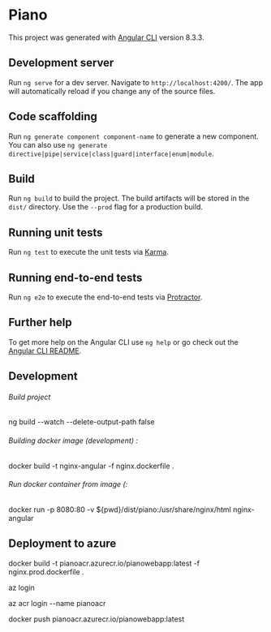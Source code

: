 # Piano

This project was generated with [Angular CLI](https://github.com/angular/angular-cli) version 8.3.3.

## Development server

Run `ng serve` for a dev server. Navigate to `http://localhost:4200/`. The app will automatically reload if you change any of the source files.

## Code scaffolding

Run `ng generate component component-name` to generate a new component. You can also use `ng generate directive|pipe|service|class|guard|interface|enum|module`.

## Build

Run `ng build` to build the project. The build artifacts will be stored in the `dist/` directory. Use the `--prod` flag for a production build.

## Running unit tests

Run `ng test` to execute the unit tests via [Karma](https://karma-runner.github.io).

## Running end-to-end tests

Run `ng e2e` to execute the end-to-end tests via [Protractor](http://www.protractortest.org/).

## Further help

To get more help on the Angular CLI use `ng help` or go check out the [Angular CLI README](https://github.com/angular/angular-cli/blob/master/README.md).

## Development 

###### Build project
ng build --watch --delete-output-path false

###### Building docker image (development) : 
docker build -t nginx-angular -f nginx.dockerfile .

###### Run docker container from image (:
docker run -p 8080:80 -v ${pwd}/dist/piano:/usr/share/nginx/html nginx-angular

## Deployment to azure

docker build -t pianoacr.azurecr.io/pianowebapp:latest -f nginx.prod.dockerfile .

az login

az acr login --name pianoacr 

docker push pianoacr.azurecr.io/pianowebapp:latest


